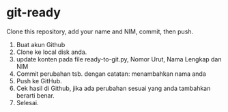 # git-ready
Clone this repository, add your name and NIM, commit, then push.

1. Buat akun Github
2. Clone ke local disk anda.
3. update konten pada file ready-to-git.py, Nomor Urut, Nama Lengkap dan NIM
4. Commit perubahan tsb. dengan catatan: menambahkan nama anda
5. Push ke GitHub.
6. Cek hasil di Github, jika ada perubahan sesuai yang anda tambahkan berarti benar.
7. Selesai.
